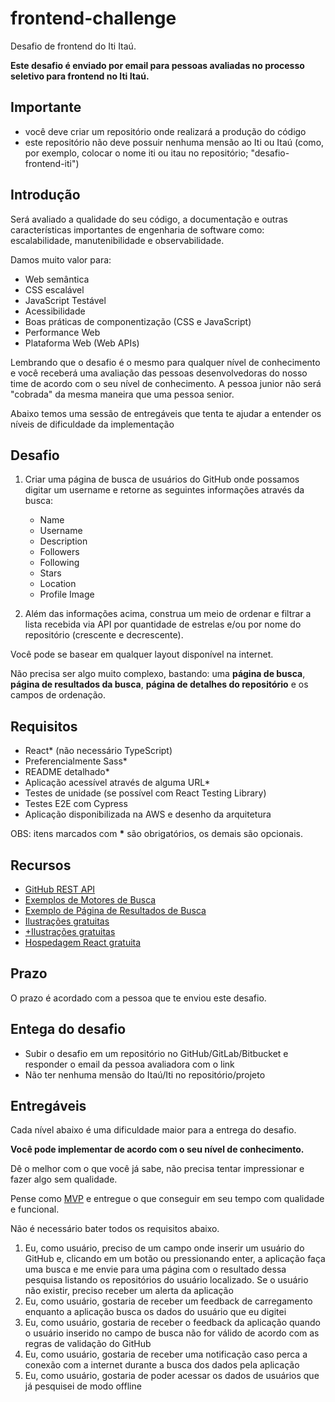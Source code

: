# frontend-challenge

Desafio de frontend do Iti Itaú.

**Este desafio é enviado por email para pessoas avaliadas no processo seletivo para frontend no Iti Itaú.**

## Importante

- você deve criar um repositório onde realizará a produção do código
- este repositório não deve possuir nenhuma mensão ao Iti ou Itaú (como, por exemplo, colocar o nome iti ou itau no repositório; "desafio-frontend-iti")

## Introdução

Será avaliado a qualidade do seu código, a documentação e outras características importantes de engenharia de software como: escalabilidade, manutenibilidade e observabilidade.

Damos muito valor para: 

- Web semântica
- CSS escalável
- JavaScript Testável
- Acessibilidade
- Boas práticas de componentização (CSS e JavaScript)
- Performance Web
- Plataforma Web (Web APIs)

Lembrando que o desafio é o mesmo para qualquer nível de conhecimento e você receberá uma avaliação das pessoas desenvolvedoras do nosso time de acordo com o seu nível de conhecimento. A pessoa junior não será "cobrada" da mesma maneira que uma pessoa senior.

Abaixo temos uma sessão de entregáveis que tenta te ajudar a entender os níveis de dificuldade da implementação

## Desafio

1. Criar uma página de busca de usuários do GitHub onde possamos digitar um username e retorne as seguintes informações através da busca:
    
    - Name
    - Username
    - Description
    - Followers
    - Following
    - Stars
    - Location
    - Profile Image

2. Além das informações acima, construa um meio de ordenar e filtrar a lista recebida via API por quantidade de estrelas e/ou por nome do repositório (crescente e decrescente).

Você pode se basear em qualquer layout disponível na internet.

Não precisa ser algo muito complexo, bastando: uma **página de busca**, **página de resultados da busca**, **página de detalhes do repositório** e os campos de ordenação.

## Requisitos

- React* (não necessário TypeScript)
- Preferencialmente Sass*
- README detalhado*
- Aplicação acessível através de alguma URL*
- Testes de unidade (se possível com React Testing Library)
- Testes E2E com Cypress
- Aplicação disponibilizada na AWS e desenho da arquitetura

OBS: itens marcados com __*__ são obrigatórios, os demais são opcionais.

## Recursos

- [GitHub REST API](https://docs.github.com/en/rest)
- [Exemplos de Motores de Busca](https://dribbble.com/tags/search_engine)
- [Exemplo de Página de Resultados de Busca](https://dribbble.com/search/search%20result%20page)
- [Ilustrações gratuitas](https://undraw.co/)
- [+Ilustrações gratuitas](https://www.pixeltrue.com/free-illustrations)
- [Hospedagem React gratuita](https://www.netlify.com/)

## Prazo

O prazo é acordado com a pessoa que te enviou este desafio.

## Entega do desafio

- Subir o desafio em um repositório no GitHub/GitLab/Bitbucket e responder o email da pessoa avaliadora com o link
- Não ter nenhuma mensão do Itaú/Iti no repositório/projeto

## Entregáveis

Cada nível abaixo é uma dificuldade maior para a entrega do desafio. 

**Você pode implementar de acordo com o seu nível de conhecimento.** 

Dê o melhor com o que você já sabe, não precisa tentar impressionar e fazer algo sem qualidade. 

Pense como [MVP](https://fia.com.br/blog/mvp/) e entregue o que conseguir em seu tempo com qualidade e funcional. 

Não é necessário bater todos os requisitos abaixo.

1. Eu, como usuário, preciso de um campo onde inserir um usuário do GitHub e, clicando em um botão ou pressionando enter, a aplicação faça uma busca e me envie para uma página com o resultado dessa pesquisa listando os repositórios do usuário localizado. Se o usuário não existir, preciso receber um alerta da aplicação
2. Eu, como usuário, gostaria de receber um feedback de carregamento enquanto a aplicação busca os dados do usuário que eu digitei
3. Eu, como usuário, gostaria de receber o feedback da aplicação quando o usuário inserido no campo de busca não for válido de acordo com as regras de validação do GitHub
4. Eu, como usuário, gostaria de receber uma notificação caso perca a conexão com a internet durante a busca dos dados pela aplicação
5. Eu, como usuário, gostaria de poder acessar os dados de usuários que já pesquisei de modo offline
